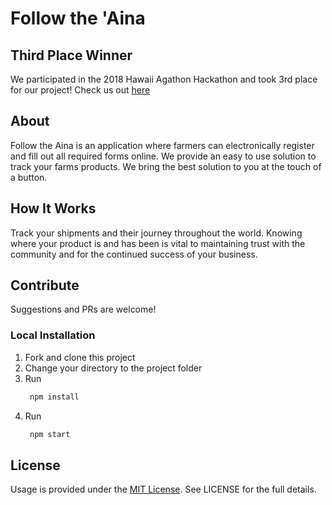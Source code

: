 # Follow the 'Aina

## Third Place Winner

We participated in the 2018 Hawaii Agathon Hackathon and took 3rd place for our project! Check us out [here](https://devpost.com/software/follow-the-aina)

## About

Follow the Aina is an application where farmers can electronically register and fill out all required forms online. We provide an easy to use solution to track your farms products. We bring the best solution to you at the touch of a button.

## How It Works

Track your shipments and their journey throughout the world. Knowing where your product is and has been is vital to maintaining trust with the community and for the continued success of your business.

## Contribute

Suggestions and PRs are welcome!

### Local Installation

1. Fork and clone this project
2. Change your directory to the project folder
3. Run
   ```bash
    npm install
   ```
4. Run
   ```bash
    npm start
   ```

## License

Usage is provided under the [MIT License](http://http//opensource.org/licenses/mit-license.php). See LICENSE for the full details.
